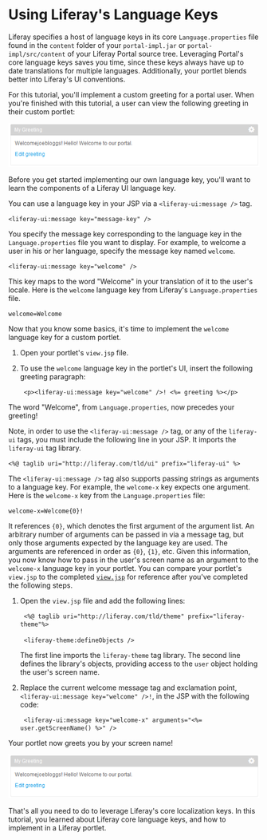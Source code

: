 # Using Liferay's Language Keys [](id=using-liferays-language-keys-lp-6-2-develop-tutorial)

<!-- The beginning and ending test portlets can be found at the following:
Begin: https://github.com/liferay/liferay-docs/tree/master/develop/tutorials/code/liferayui/success/end/my-greeting-portlet
End: https://github.com/liferay/liferay-docs/tree/master/develop/tutorials/code/plat-fws/use-lang-keys/end/my-greeting-portlet
-->

Liferay specifies a host of language keys in its core `Language.properties` file
found in the `content` folder of your `portal-impl.jar` or
`portal-impl/src/content` of your Liferay Portal source tree. Leveraging
Portal's core language keys saves you time, since these keys always have up to
date translations for multiple languages. Additionally, your portlet blends
better into Liferay's UI conventions. 

For this tutorial, you'll implement a custom greeting for a portal user. When
you're finished with this tutorial, a user can view the following greeting in
their custom portlet:

![Figure 1: The portal user's name is used in the `welcome` language key.](../../images/screen-name-greeting.png)

Before you get started implementing our own language key, you'll want to learn
the components of a Liferay UI language key.

You can use a language key in your JSP via a `<liferay-ui:message />` tag. 

    <liferay-ui:message key="message-key" />

You specify the message key corresponding to the language key in the
`Language.properties` file you want to display. For example, to welcome a user
in his or her language, specify the message key named `welcome`.

    <liferay-ui:message key="welcome" />

This key maps to the word "Welcome" in your translation of it to the
user's locale. Here is the `welcome` language key from Liferay's
`Language.properties` file.

    welcome=Welcome

Now that you know some basics, it's time to implement the `welcome` language key for a
custom portlet.

1. Open your portlet's `view.jsp` file.

2. To use the `welcome` language key in the portlet's UI, insert the following
greeting paragraph:

        <p><liferay-ui:message key="welcome" />! <%= greeting %></p>

The word "Welcome", from `Language.properties`, now precedes your greeting!

Note, in order to use the `<liferay-ui:message />` tag, or any of the
`liferay-ui` tags, you must include the following line in your JSP. It imports
the `liferay-ui` tag library. 

    <%@ taglib uri="http://liferay.com/tld/ui" prefix="liferay-ui" %>

The `<liferay-ui:message />` tag also supports passing strings as arguments to
a language key. For example, the `welcome-x` key expects one argument. Here is
the `welcome-x` key from the `Language.properties` file:

    welcome-x=Welcome{0}!

It references `{0}`, which denotes the first argument of the argument list. An
arbitrary number of arguments can be passed in via a message tag, but only those
arguments expected by the language key are used. The arguments are referenced in
order as `{0}`, `{1}`, etc. Given this information, you now know how to pass in
the user's screen name as an argument to the `welcome-x` language key in your
portlet. You can compare your portlet's `view.jsp` to the completed
[`view.jsp`](https://github.com/liferay/liferay-docs/blob/master/develop/tutorials/code/plat-fws/use-lang-keys/end/my-greeting-portlet/docroot/view.jsp)
for reference after you've completed the following steps. 

1. Open the `view.jsp` file and add the following lines: 

        <%@ taglib uri="http://liferay.com/tld/theme" prefix="liferay-theme"%>

        <liferay-theme:defineObjects />

    The first line imports the `liferay-theme` tag library. The second line
    defines the library's objects, providing access to the `user` object holding
    the user's screen name.

2. Replace the current welcome message tag and exclamation point,
   `<liferay-ui:message key="welcome" />!`, in the JSP with the following code:

        <liferay-ui:message key="welcome-x" arguments="<%= user.getScreenName() %>" />

Your portlet now greets you by your screen name!

![Figure 2: By passing the user's screen name as an argument to Liferay's `welcome-x` language key, we're able to display a personalized greeting.](../../images/screen-name-greeting.png)

That's all you need to do to leverage Liferay's core localization keys. In this
tutorial, you learned about Liferay core language keys, and how to implement in
a Liferay portlet. 

